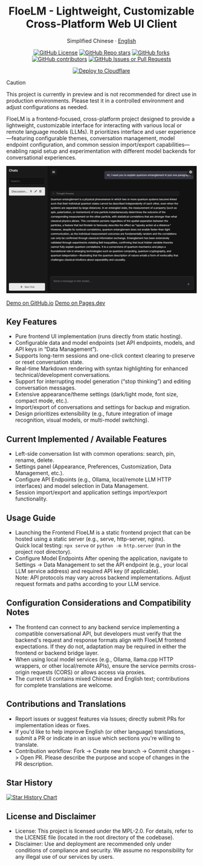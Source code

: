 <div align="center">

# FloeLM - Lightweight, Customizable Cross-Platform Web UI Client

Simplified Chinese · [English](/locales/README.en-US.md)

[![GitHub License](https://img.shields.io/github/license/Floebot/FloeLM?style=flat-square)](https://github.com/Floebot/FloeLM/blob/main/LICENSE)
[![GitHub Repo stars](https://img.shields.io/github/stars/Floebot/FloeLM?style=flat-square)](https://github.com/Floebot/FloeLM/stargazers)
[![GitHub forks](https://img.shields.io/github/forks/Floebot/FloeLM?style=flat-square)](https://github.com/Floebot/FloeLM/network/members)
[![GitHub contributors](https://img.shields.io/github/contributors/Floebot/FloeLM?style=flat-square)](https://github.com/Floebot/FloeLM/graphs/contributors)
[![GitHub Issues or Pull Requests](https://img.shields.io/github/issues/Floebot/FloeLM?style=flat-square)](https://github.com/Floebot/FloeLM/issues)

[![Deploy to Cloudflare](https://deploy.workers.cloudflare.com/button)](https://deploy.workers.cloudflare.com/?url=https://github.com/Floebot/FloeLM)

</div>

> [!CAUTION]
> This project is currently in preview and is not recommended for direct use in production environments. Please test it in a controlled environment and adjust configurations as needed.

FloeLM is a frontend-focused, cross-platform project designed to provide a lightweight, customizable interface for interacting with various local or remote language models (LLMs). It prioritizes interface and user experience—featuring configurable themes, conversation management, model endpoint configuration, and common session import/export capabilities—enabling rapid setup and experimentation with different model backends for conversational experiences.

![FloeLM Screenshot](/assets/screenshot.jpeg)

[Demo on GitHub.io](https://floebot.github.io/FloeLM) [Demo on Pages.dev](https://floelm.pages.dev)

## Key Features
- Pure frontend UI implementation (runs directly from static hosting).
- Configurable data and model endpoints (set API endpoints, models, and API keys in “Data Management”).
- Supports long-term sessions and one-click context clearing to preserve or reset conversation state.
- Real-time Markdown rendering with syntax highlighting for enhanced technical/development conversations.
- Support for interrupting model generation (“stop thinking”) and editing conversation messages.
- Extensive appearance/theme settings (dark/light mode, font size, compact mode, etc.).
- Import/export of conversations and settings for backup and migration.
- Design prioritizes extensibility (e.g., future integration of image recognition, visual models, or multi-model switching).

## Current Implemented / Available Features
- Left-side conversation list with common operations: search, pin, rename, delete.
- Settings panel (Appearance, Preferences, Customization, Data Management, etc.).
- Configure API Endpoints (e.g., Ollama, local/remote LLM HTTP interfaces) and model selection in Data Management.
- Session import/export and application settings import/export functionality.

## Usage Guide
- Launching the Frontend
FloeLM is a static frontend project that can be hosted using a static server (e.g., serve, http-server, nginx).<br>
Quick local testing: `npx serve` or `python -m http.server` (run in the project root directory).
- Configure Model Endpoints
After opening the application, navigate to Settings -> Data Management to set the API endpoint (e.g., your local LLM service address) and required API key (if applicable).<br>
Note: API protocols may vary across backend implementations. Adjust request formats and paths according to your LLM service.

## Configuration Considerations and Compatibility Notes
- The frontend can connect to any backend service implementing a compatible conversational API, but developers must verify that the backend's request and response formats align with FloeLM frontend expectations. If they do not, adaptation may be required in either the frontend or backend bridge layer.
- When using local model services (e.g., Ollama, llama.cpp HTTP wrappers, or other local/remote APIs), ensure the service permits cross-origin requests (CORS) or allows access via proxies.
- The current UI contains mixed Chinese and English text; contributions for complete translations are welcome.

## Contributions and Translations
- Report issues or suggest features via Issues; directly submit PRs for implementation ideas or fixes.
- If you'd like to help improve English (or other language) translations, submit a PR or indicate in an issue which sections you're willing to translate.
- Contribution workflow: Fork -> Create new branch -> Commit changes -> Open PR. Please describe the purpose and scope of changes in the PR description.

## Star History

[![Star History Chart](https://api.star-history.com/svg?repos=Floebot/FloeLM&type=Date)](https://www.star-history.com/#Floebot/FloeLM&Date)

## License and Disclaimer
- License: This project is licensed under the MPL-2.0. For details, refer to the LICENSE file (located in the root directory of the codebase).
- Disclaimer: Use and deployment are recommended only under conditions of compliance and security. We assume no responsibility for any illegal use of our services by users.
